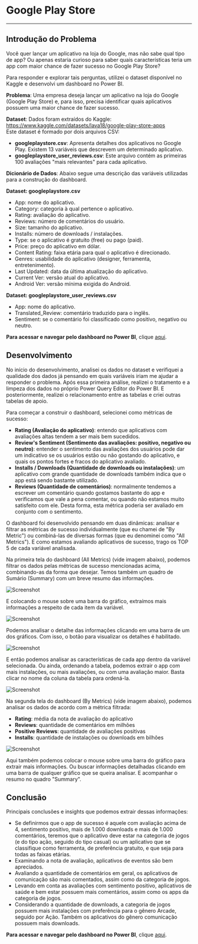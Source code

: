 # Google Play Store 

---

## **Introdução do Problema**

Você quer lançar um aplicativo na loja do Google, mas não sabe qual tipo de app? Ou apenas estaria curioso para saber quais características teria um app com maior chance de fazer sucesso no Google Play Store? 

Para responder e explorar tais perguntas, utilizei o dataset disponível no Kaggle e desenvolvi um dashboard no Power BI.  

**Problema**: Uma empresa deseja lançar um aplicativo na loja do Google (Google Play Store) e, para isso, precisa identificar quais aplicativos possuem uma maior chance de fazer sucesso.

**Dataset**: Dados foram extraídos do Kaggle: https://www.kaggle.com/datasets/lava18/google-play-store-apps <br>
Este dataset é formado por dois arquivos CSV: <br>
* **googleplaystore.csv**: Apresenta detalhes dos aplicativos no Google Play. Existem 13 variáveis que descrevem um determinado aplicativo. 
* **googleplaystore_user_reviews.csv**: Este arquivo contém as primeiras 100 avaliações "mais relevantes" para cada aplicativo. 

**Dicionário de Dados**: Abaixo segue uma descrição das variáveis utilizadas para a construção do dashboard.

**Dataset: googleplaystore.csv** <br>
* App: nome do aplicativo. <br>
* Category: categoria à qual pertence o aplicativo. <br> 
* Rating: avaliação do aplicativo. <br>
* Reviews: número de comentários do usuário. <br>
* Size: tamanho do aplicativo. <br>
* Installs: número de downloads / instalações. <br>
* Type: se o aplicativo é gratuito (free) ou pago (paid). <br>
* Price: preço do aplicativo em dólar. <br>
* Content Rating: faixa etária para qual o aplicativo é direcionado. <br>
* Genres: usabilidade do aplicativo (designer, ferramenta, entretenimento). <br>
* Last Updated: data da última atualização do aplicativo. <br>
* Current Ver: versão atual do aplicativo. <br>
* Android Ver: versão mínima exigida do Android. <br>

**Dataset: googleplaystore_user_reviews.csv** <br>
* App: nome do aplicativo. <br>
* Translated_Review: comentário traduzido para o inglês. <br>
* Sentiment: se o comentário foi classificado como positivo, negativo ou neutro. <br>

**Para acessar e navegar pelo dashboard no Power BI**, clique [aqui](https://app.powerbi.com/view?r=eyJrIjoiNDZjNTU1NTAtNjUwMi00N2RmLWJkYWEtNWU1YjcwNzBkMTk1IiwidCI6IjgxMTFjMzgxLThjM2EtNDNkMS05ODc4LTA5ZjAzZGQ0N2Y1NiJ9).

## **Desenvolvimento** 

No início do desenvolvimento, analisei os dados no dataset e verifiquei a qualidade dos dados já pensando em quais variáveis iriam me ajudar a responder o problema. Após essa primeira análise, realizei o tratamento e a limpeza dos dados no próprio Power Query Editor do Power BI. E posteriormente, realizei o relacionamento entre as tabelas e criei outras tabelas de apoio. 

Para começar a construir o dashboard, selecionei como métricas de sucesso: 
- **Rating (Avaliação do aplicativo)**: entendo que aplicativos com avaliações altas tendem a ser mais bem sucedidos. 
- **Review's Sentiment (Sentimento das avaliações: positivo, negativo ou neutro)**: entender o sentimento das avaliações dos usuários pode dar um indicativo se os usuários estão ou não gostando do aplicativo, e quais os pontos fortes e fracos do aplicativo avaliado. 
- **Installs / Downloads (Quantidade de downloads ou instalações)**: um aplicativo com grande quantidade de downloads também indica que o app está sendo bastante utilizado.  
- **Reviews (Quantidade de comentários)**: normalmente tendemos a escrever um comentário quando gostamos bastante do app e verificamos que vale a pena comentar, ou quando não estamos muito satisfeito com ele. Desta forma, esta métrica poderia ser avaliado em conjunto com o sentimento. 

O dashboard foi desenvolvido pensando em duas dinâmicas: analisar e filtrar as métricas de sucesso individualmente (que eu chamei de "By Metric") ou combiná-las de diversas formas (que eu denominei como "All Metrics"). E como estamos avaliando aplicativos de sucesso, trago os TOP 5 de cada variável analisada. 

Na primeira tela do dashboard (All Metrics) (vide imagem abaixo), podemos filtrar os dados pelas métricas de sucesso mencionadas acima, combinando-as da forma que desejar. Temos também um quadro de Sumário (Summary) com um breve resumo das informações.

![Screenshot](dashboard1.png)

E colocando o mouse sobre uma barra do gráfico, extraímos mais informações a respeito de cada item da variável. 

![Screenshot](dashboard2.png)

Podemos analisar o detalhe das informações clicando em uma barra de um dos gráficos. Com isso, o botão para visualizar os detalhes é habilitado. 

![Screenshot](dashboard3.png)

E então podemos analisar as características de cada app dentro da variável selecionada. Ou ainda, ordenando a tabela, podemos extrair o app com mais instalações, ou mais avaliações, ou com uma avaliação maior. Basta clicar no nome da coluna da tabela para ordená-la. 

![Screenshot](dashboard4.png)

Na segunda tela do dashboard (By Metrics) (vide imagem abaixo), podemos analisar os dados de acordo com a métrica filtrada:
- **Rating**: média da nota de avaliação do aplicativo
- **Reviews**: quantidade de comentários em milhões
- **Positive Reviews**: quantidade de avaliações positivas 
- **Installs**: quantidade de instalações ou downloads em bilhões

![Screenshot](dashboard5.png)

Aqui também podemos colocar o mouse sobre uma barra do gráfico para extrair mais informações. Ou buscar informações detalhadas clicando em uma barra de qualquer gráfico que se queira analisar. E acompanhar o resumo no quadro "Summary".

## **Conclusão**

Principais conclusões e insights que podemos extrair dessas informações:
- Se definirmos que o app de sucesso é aquele com avaliação acima de 4, sentimento positivo, mais de 1.000 downloads e mais de 1.000 comentários, teremos que o aplicativo deve estar na categoria de jogos (e do tipo ação, seguido do tipo casual) ou um aplicativo que se classifique como ferramenta, de preferência gratuito, e que seja para todas as faixas etárias. 
- Examinando a nota de avaliação, aplicativos de eventos são bem apreciados. 
- Avaliando a quantidade de comentários em geral, os aplicativos de comunicação são mais comentados, assim como da categoria de jogos. 
- Levando em conta as avaliações com sentimento positivo, aplicativos de saúde e bem estar possuem mais comentários, assim como os apps da categoria de jogos. 
- Considerando a quantidade de downloads, a categoria de jogos possuem mais instalações com preferência para o gênero Arcade, seguido por Ação. Também os aplicativos do gênero comunicação possuem mais downloads.

**Para acessar e navegar pelo dashboard no Power BI**, clique [aqui](https://app.powerbi.com/view?r=eyJrIjoiNDZjNTU1NTAtNjUwMi00N2RmLWJkYWEtNWU1YjcwNzBkMTk1IiwidCI6IjgxMTFjMzgxLThjM2EtNDNkMS05ODc4LTA5ZjAzZGQ0N2Y1NiJ9).
